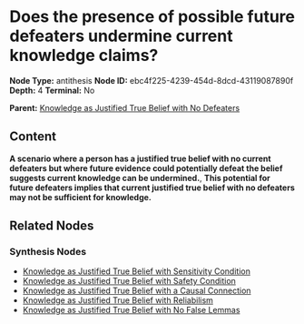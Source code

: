 # Does the presence of possible future defeaters undermine current knowledge claims?

**Node Type:** antithesis
**Node ID:** ebc4f225-4239-454d-8dcd-43119087890f
**Depth:** 4
**Terminal:** No

**Parent:** [Knowledge as Justified True Belief with No Defeaters](knowledge-as-justified-true-belief-with-no-defeaters-synthesis-76d3e0b1-119b-4f02-ae11-b352d89e5abe.md)

## Content

**A scenario where a person has a justified true belief with no current defeaters but where future evidence could potentially defeat the belief suggests current knowledge can be undermined.**, **This potential for future defeaters implies that current justified true belief with no defeaters may not be sufficient for knowledge.**

## Related Nodes

### Synthesis Nodes

- [Knowledge as Justified True Belief with Sensitivity Condition](knowledge-as-justified-true-belief-with-sensitivity-condition-synthesis-aa5cac4f-bc85-4fdc-a65b-e241c3a45c46.md)
- [Knowledge as Justified True Belief with Safety Condition](knowledge-as-justified-true-belief-with-safety-condition-synthesis-265ac163-31c0-45e6-9378-c8f87be44516.md)
- [Knowledge as Justified True Belief with a Causal Connection](knowledge-as-justified-true-belief-with-a-causal-connection-synthesis-276f7474-271f-432a-bcfa-e3b28f4ce756.md)
- [Knowledge as Justified True Belief with Reliabilism](knowledge-as-justified-true-belief-with-reliabilism-synthesis-20b66b99-4452-4dc6-8b01-b45ff42ee788.md)
- [Knowledge as Justified True Belief with No False Lemmas](knowledge-as-justified-true-belief-with-no-false-lemmas-synthesis-de069839-aaa6-445c-94c7-ce98e8eae86c.md)
